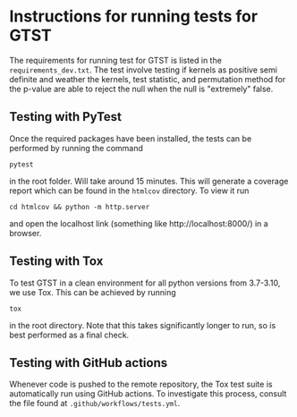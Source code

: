 # Instructions for running tests for GTST

The requirements for running test for GTST is listed in the `requirements_dev.txt`. The test involve testing if kernels as positive semi definite and weather the kernels, test statistic, and permutation method for the p-value are able to reject the null when the null is "extremely" false.

## Testing with PyTest

Once the required packages have been installed, the tests can be performed by running the command 

```
pytest
```

in the root folder. Will take around 15 minutes. This will generate a coverage report which can be found in the `htmlcov` directory. To view it run

```
cd htmlcov && python -m http.server
``` 

and open the localhost link (something like http://localhost:8000/) in a browser.

## Testing with Tox

To test GTST in a clean environment for all python versions from 3.7-3.10, we use Tox. This can be achieved by running 

```
tox
```

in the root directory. Note that this takes significantly longer to run, so is best performed as a final check. 

## Testing with GitHub actions

Whenever code is pushed to the remote repository, the Tox test suite is automatically run using GitHub actions. To investigate this process, consult the file found at `.github/workflows/tests.yml`.